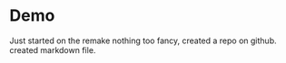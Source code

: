 # Demo
Just started on the remake nothing too fancy,
created a repo on github.
created markdown file.
